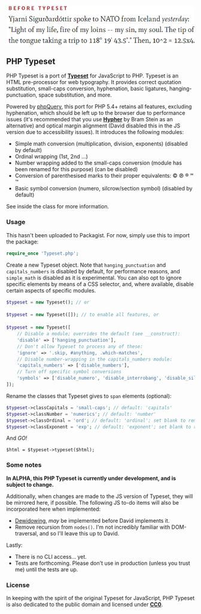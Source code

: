 ![](before_after.gif)

## PHP Typeset

PHP Typeset is a port of **[Typeset](https://github.com/davidmerfield/Typeset)** for JavaScript to PHP. Typeset is an HTML pre-processor for web typography. It provides correct quotation substitution, small-caps conversion, hyphenation, basic ligatures, hanging-punctuation, space substitution, and more.

Powered by [phpQuery](https://github.com/electrolinux/phpquery), this port for PHP 5.4+ retains all features, excluding hyphenation, which should be left up to the browser due to performance issues (it's recommended that you use **[Hypher](https://github.com/bramstein/hypher)** by Bram Stein as an alternative) and optical margin alignment (David disabled this in the JS version due to accessibility issues). It introduces the following modules:

- Simple math conversion (multiplication, division, exponents) (disabled by default)
- Ordinal wrapping (1st, 2nd ...)
- Number wrapping added to the small-caps conversion (module has been renamed for this purpose) (can be disabled)
- Conversion of parenthesised marks to their proper equivalents: © ℗ ® ℠ ™
- Basic symbol conversion (numero, silcrow/section symbol) (disabled by default)

See inside the class for more information.

### Usage

This hasn't been uploaded to Packagist. For now, simply use this to import the package:

```php
require_once 'Typeset.php';
```

Create a new Typeset object. Note that `hanging_punctuation` and `capitals_numbers` is disabled by default, for performance reasons, and `simple_math` is disabled as it is experimental. You can also opt to ignore specific elements by means of a CSS selector, and, where available, disable certain aspects of specific modules.

```php
$typeset = new Typeset(); // or

$typeset = new Typeset([]); // to enable all features, or

$typeset = new Typeset([
	// Disable a module; overrides the default (see __construct):
    'disable' => ['hanging_punctuation'],
    // Don't allow Typeset to process any of these:
    'ignore' => '.skip, #anything, .which-matches',
    // Disable number-wrapping in the capitals_numbers module:
    'capitals_numbers' => ['disable_numbers'],
    // Turn off specific symbol conversions
    'symbols' => ['disable_numero', 'disable_interrobang', 'disable_silcrow'],
]);
```

Rename the classes that Typeset gives to `span` elements (optional):

```php
$typeset->classCapitals = 'small-caps'; // default: 'capitals'
$typeset->classNumber = 'numerics'; // default: 'number'
$typeset->classOrdinal = 'ord'; // default: 'ordinal'; set blank to remove class
$typeset->classExponent = 'exp'; // default: 'exponent'; set blank to remove class
```

And *GO!*

```
$html = $typeset->typeset($html);
```

### Some notes

**In ALPHA, this PHP Typeset is currently under development, and is subject to change.**

Additionally, when changes are made to the JS version of Typeset, they will be mirrored here, if possible. The following JS to-do items will also be incorporated here when implemented:

- [Dewidowing](https://github.com/davidmerfield/Typeset/issues/34), *may* be implemented before David implements it.
- Remove recursion from `nodes()`. I'm not incredibly familiar with DOM-traversal, and so I'll leave this up to David.

Lastly:

- There is no CLI access... yet.
- Tests are forthcoming. Please don't use in production (unless you trust me) until the tests are up.

### License

In keeping with the spirit of the original Typeset for JavaScript, PHP Typeset is also dedicated to the public domain and licensed under **[CC0](LICENSE.md)**.